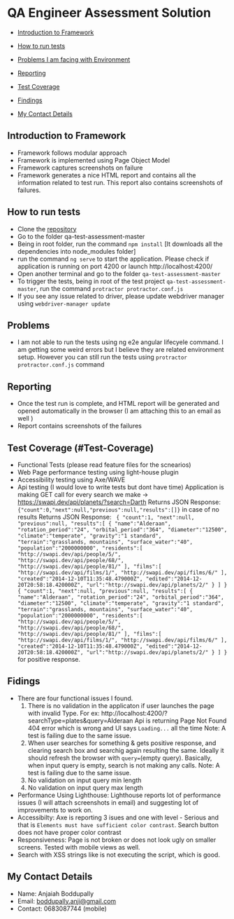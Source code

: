# QA Engineer Assessment Solution

* [Introduction to Framework](#Introduction-to-Framework)

* [How to run tests](#How-to-run-tests)

* [Problems I am facing with Environment](#Problems)

* [Reporting](#Reports)

* [Test Coverage](#Test-Coverage)

* [Findings](#Fidings)

* [My Contact Details](#my-contact-details)

## Introduction to Framework
* Framework follows modular approach
* Framework is implemented using Page Object Model
* Framework captures screenshots on failure
* Framework generates a nice HTML report and contains all the information related to test run. This report also contains screenshots of
failures.

## How to run tests
* Clone the [repository](https://github.com/AnjiB/anji-protra-assignment)
* Go to the folder qa-test-assessment-master
* Being in root folder, run the command `npm install` [It downloads all the dependencies into node_modules folder]
* run the command `ng serve` to start the application. Please check if application is running on port 4200 or 
launch http://localhost:4200/
* Open another terminal and go to the folder `qa-test-assessment-master`
* To trigger the tests, being in root of the test project `qa-test-assessment-master`, run the command `protractor protractor.conf.js`
* If you see any issue related to driver, please update webdriver manager using `webdriver-manager update`

## Problems
* I am not able to run the tests using ng e2e angular lifecyele command. I am getting some weird errors but I believe they are related environment setup.
However you can still run the tests using `protractor protractor.conf.js` command

## Reporting
* Once the test run is complete, and HTML report will be generated and opened automatically in the browser (I am attaching this to an email as well )
* Report contains screenshots of the failures

## Test Coverage (#Test-Coverage)
* Functional Tests (please read feature files for the scnearios)
* Web Page performance testing using light-house plugin
* Accessibility testing using Axe/WAVE
* Api testing (I would love to write tests but dont have time)
    Application is making GET call for every search we make -> https://swapi.dev/api/planets/?search=Darth
    Returns JSON Response:  `{"count":0,"next":null,"previous":null,"results":[]}` in case of no results
    Returns JSON Response: ```
{
"count":1,
"next":null,
"previous":null,
"results":[
{
"name":"Alderaan",
"rotation_period":"24",
"orbital_period":"364",
"diameter":"12500",
"climate":"temperate",
"gravity":"1 standard",
"terrain":"grasslands, mountains",
"surface_water":"40",
"population":"2000000000",
"residents":[
"http://swapi.dev/api/people/5/",
"http://swapi.dev/api/people/68/",
"http://swapi.dev/api/people/81/"
],
"films":[
"http://swapi.dev/api/films/1/",
"http://swapi.dev/api/films/6/"
],
"created":"2014-12-10T11:35:48.479000Z",
"edited":"2014-12-20T20:58:18.420000Z",
"url":"http://swapi.dev/api/planets/2/"
}
]
}
{
"count":1,
"next":null,
"previous":null,
"results":[
{
"name":"Alderaan",
"rotation_period":"24",
"orbital_period":"364",
"diameter":"12500",
"climate":"temperate",
"gravity":"1 standard",
"terrain":"grasslands, mountains",
"surface_water":"40",
"population":"2000000000",
"residents":[
"http://swapi.dev/api/people/5/",
"http://swapi.dev/api/people/68/",
"http://swapi.dev/api/people/81/"
],
"films":[
"http://swapi.dev/api/films/1/",
"http://swapi.dev/api/films/6/"
],
"created":"2014-12-10T11:35:48.479000Z",
"edited":"2014-12-20T20:58:18.420000Z",
"url":"http://swapi.dev/api/planets/2/"
}
]
}``` for positive response.

## Fidings
* There are four functional issues I found.
    1. There is no validation in the applicaton if user launches the page with invalid Type. 
    For ex: http://localhost:4200/?searchType=plates&query=Alderaan
    Api is returning Page Not Found 404 error which is wrong and UI says `Loading...` all the time
    Note: A test is failing due to the same issue.
    2. When user searches for something & gets positive response, and clearing search box and searchig again resulting the same.
    Ideally it should refresh the browser with `query=`(empty query). Basically, when input query is empty, search is not making 
    any calls.
    Note: A test is failing due to the same issue.
    3. No validation on input query min length
    4. No validation on input query max length
* Performance Using Lighthouse: Lighthouse reports lot of performance issues (I will attach screenshots in email) and suggesting lot of 
improvements to work on.
* Accessibilty: Axe is reporting 3 isues and one with level - Serious and that is `Elements must have sufficient color contrast`. Search button does not have proper color contrast
* Responsiveness: Page is not broken or does not look ugly on smaller screens. Tested with mobile views as well.
* Search with XSS strings like <script>alert('Hello')</script> is not executing the script, which is good.

## My Contact Details
* Name: Anjaiah Boddupally
* Email: boddupally.anji@gmail.com
* Contact: 0683087744 (mobile)
